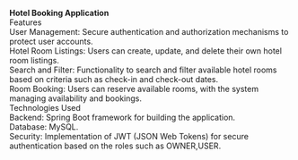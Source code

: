 **Hotel Booking Application**
<br>
Features
<br>
User Management: Secure authentication and authorization mechanisms to protect user accounts.
<br>
Hotel Room Listings: Users can create, update, and delete their own hotel room listings.
<br>
Search and Filter: Functionality to search and filter available hotel rooms based on criteria such as check-in and check-out dates.
<br>
Room Booking: Users can reserve available rooms, with the system managing availability and bookings.
<br>
Technologies Used
<br>
Backend: Spring Boot framework for building the application.
<br>
Database: MySQL.
<br>
Security: Implementation of JWT (JSON Web Tokens) for secure  authentication based on the roles such as OWNER,USER.
